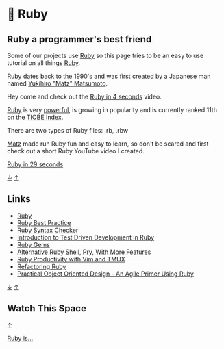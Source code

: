 # 💎 Ruby

## Ruby a programmer's best friend

Some of our projects use [Ruby](https://www.ruby-lang.org/en/) so this page
tries to be an easy to use tutorial on all things [Ruby](http://ruby-doc.org).

Ruby dates back to the 1990's and was first created by a Japanese man named
[Yukihiro "Matz" Matsumoto](https://en.wikipedia.org/wiki/Yukihiro_Matsumoto).

Hey come and check out the [Ruby in 4 seconds](https://youtu.be/ayx4fASYkZU)
video.

[Ruby](https://www.ruby-lang.org/en/) is very
[powerful](https://www.ruby-lang.org/en/documentation/success-stories/), is
growing in popularity and is currently ranked 11th on the
[TIOBE Index](http://www.tiobe.com/tiobe_index).

There are two types of Ruby files: .rb, .rbw

[Matz](https://twitter.com/matz_translated) made run Ruby fun and easy to learn,
so don't be scared and first check out a short Ruby YouTube video I created.

[Ruby in 29 seconds](https://youtu.be/2ei7S0FU65E)

[&#8595;](#watch-this-space) [&#8593;](#ruby)

## Links

- [Ruby](https://www.ruby-lang.org/en/)
- [Ruby Best Practice](https://github.com/rubocop-hq/ruby-style-guide)
- [Ruby Syntax Checker](https://github.com/rubocop-hq/rubocop)
- [Introduction to Test Driven Development in Ruby](https://blog.makersacademy.com/an-introduction-to-tdd-in-ruby-72f0a8536509)
- [Ruby Gems](https://rubygems.org/)
- [Alternative Ruby Shell, Pry, With More Features](https://github.com/pry/pry)
- [Ruby Productivity with Vim and TMUX](https://www.youtube.com/watch?v=9jzWDr24UHQ)
- [Refactoring Ruby](https://martinfowler.com/books/refactoringRubyEd.html)
- [Practical Object Oriented Design - An Agile Primer Using Ruby](https://martinfowler.com/books/refactoringRubyEd.html)

[&#8595;](#watch-this-space) [&#8593;](#ruby)

## Watch This Space

[&#8593;](#ruby)

[Ruby is...](images/ruby-is.png)
